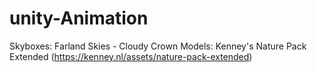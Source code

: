 # unity-Animation

Skyboxes: Farland Skies - Cloudy Crown
Models: Kenney's Nature Pack Extended (https://kenney.nl/assets/nature-pack-extended)
